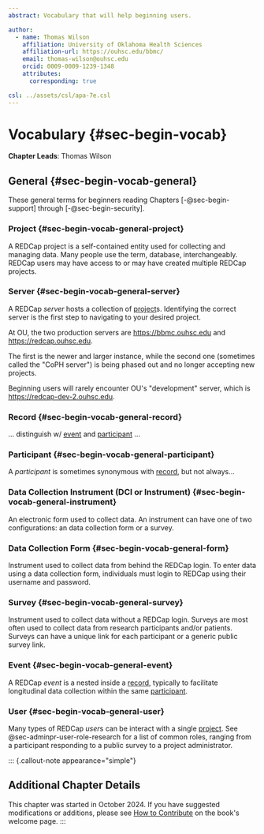 ```yaml
---
abstract: Vocabulary that will help beginning users.

author:
  - name: Thomas Wilson
    affiliation: University of Oklahoma Health Sciences
    affiliation-url: https://ouhsc.edu/bbmc/
    email: thomas-wilson@ouhsc.edu
    orcid: 0009-0009-1239-1348
    attributes:
      corresponding: true

csl: ../assets/csl/apa-7e.csl
---
```


# Vocabulary {#sec-begin-vocab}

**Chapter Leads**: Thomas Wilson

## General {#sec-begin-vocab-general}

These general terms for beginners reading Chapters [-@sec-begin-support] through [-@sec-begin-security].

### Project {#sec-begin-vocab-general-project}

A REDCap project is a self-contained entity used for collecting and managing data.  Many people use the term, database, interchangeably.  REDCap users may have access to or may have created multiple REDCap projects.

### Server {#sec-begin-vocab-general-server}

A REDCap _server_ hosts a collection of [project](vocab.md#sec-begin-vocab-general-project)s.
Identifying the correct server is the first step to navigating
to your desired project.

At OU, the two production servers are
<https://bbmc.ouhsc.edu> and
<https://redcap.ouhsc.edu>.

The first is the newer and larger instance,
while the second one
(sometimes called the "CoPH server")
is being phased out and no longer accepting new projects.

Beginning users will rarely encounter OU's "development" server, which is <https://redcap-dev-2.ouhsc.edu>.

### Record {#sec-begin-vocab-general-record}

... distinguish w/ [event](vocab.md#sec-begin-vocab-general-event) and [participant](vocab.md#sec-begin-vocab-general-participant) ...

### Participant {#sec-begin-vocab-general-participant}

A _participant_ is sometimes synonymous with [record](vocab.md#sec-begin-vocab-general-record),
but not always...

### Data Collection Instrument (DCI or Instrument) {#sec-begin-vocab-general-instrument}

An electronic form used to collect data.  An instrument can have one of two configurations: an data collection form or a survey.

### Data Collection Form {#sec-begin-vocab-general-form}

Instrument used to collect data from behind the REDCap login.  To enter data using a data collection form, individuals must login to REDCap using their username and password.

### Survey {#sec-begin-vocab-general-survey}

Instrument used to collect data without a REDCap login.  Surveys are most often used to collect data from research participants and/or patients.  Surveys can have a unique link for each participant or a generic public survey link.

### Event {#sec-begin-vocab-general-event}

A REDCap _event_ is a nested inside a [record](vocab.md#sec-begin-vocab-general-record),
typically to facilitate longitudinal data collection within the same [participant](vocab.md#sec-begin-vocab-general-participant).

### User {#sec-begin-vocab-general-user}

Many types of REDCap *user*s can be interact with a single [project](vocab.md#sec-begin-vocab-general-project).
See @sec-adminpr-user-role-research for a list of common roles, ranging from a participant responding to a public survey to a project administrator.

::: {.callout-note appearance="simple"}

## Additional Chapter Details

This chapter was started in October 2024.
If you have suggested modifications or additions, please see [How to Contribute](../index.qmd#sec-welcome-contribute) on the book's welcome page.
:::
